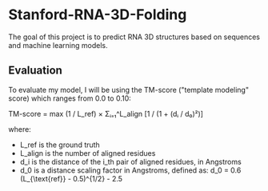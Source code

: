 # Stanford-RNA-3D-Folding

The goal of this project is to predict RNA 3D structures based on sequences and machine learning models.

## Evaluation 

To evaluate my model, I will be using the TM-score ("template modeling" score) which ranges from 0.0 to 0.10: 

TM-score = max (1 / L_ref) × Σᵢ₌₁^L_align [1 / (1 + (dᵢ / d₀)²)]

where: 
- L_ref is the ground truth
- L_align is the number of aligned residues
- d_i is the distance of the i_th pair of aligned residues, in Angstroms
- d_0 is a distance scaling factor in Angstroms, defined as:
  d_0 = 0.6 (L_{\text{ref}} - 0.5)^{1/2}  - 2.5 


